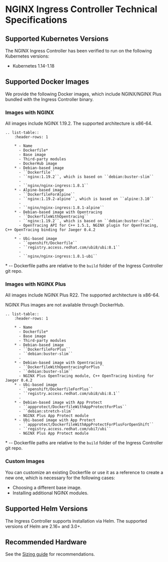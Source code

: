 # NGINX Ingress Controller Technical Specifications

## Supported Kubernetes Versions

The NGINX Ingress Controller has been verified to run on the following Kubernetes versions:
* Kubernetes 1.14-1.18

## Supported Docker Images

We provide the following Docker images, which include NGINX/NGINX Plus bundled with the Ingress Controller binary. 

### Images with NGINX 

All images include NGINX 1.19.2.
The supported architecture is x86-64.

```eval_rst
.. list-table::
    :header-rows: 1

    * - Name
      - Dockerfile*
      - Base image
      - Third-party modules
      - DockerHub image
    * - Debian-based image
      - ``Dockerfile``
      - ``nginx:1.19.2``, which is based on ``debian:buster-slim``
      - 
      - ``nginx/nginx-ingress:1.8.1``
    * - Alpine-based image
      - ``DockerfileForAlpine``
      - ``nginx:1.19.2-alpine``, which is based on ``alpine:3.10``
      - 
      - ``nginx/nginx-ingress:1.8.1-alpine``
    * - Debian-based image with Opentracing
      - ``DockerfileWithOpentracing``
      - ``nginx:1.19.2``, which is based on ``debian:buster-slim``
      - OpenTracing API for C++ 1.5.1, NGINX plugin for OpenTracing, C++ OpenTracing binding for Jaeger 0.4.2 
      - 
    * - Ubi-based image
      - ``openshift/Dockerfile``
      - ``registry.access.redhat.com/ubi8/ubi:8.1``
      - 
      - ``nginx/nginx-ingress:1.8.1-ubi``
```
\* -- Dockerfile paths are relative to the ``build`` folder of the Ingress Controller git repo.

### Images with NGINX Plus

All images include NGINX Plus R22.
The supported architecture is x86-64.

NGINX Plus images are not available through DockerHub.

```eval_rst
.. list-table::
    :header-rows: 1

    * - Name
      - Dockerfile*
      - Base image
      - Third-party modules
    * - Debian-based image
      - ``DockerfileForPlus``
      - ``debian:buster-slim``
      - 
    * - Debian-based image with Opentracing
      - ``DockerfileWithOpentracingForPlus``
      - ``debian:buster-slim``
      - NGINX Plus OpenTracing module, C++ OpenTracing binding for Jaeger 0.4.2 
    * - Ubi-based image
      - ``openshift/DockerfileForPlus``
      - ``registry.access.redhat.com/ubi8/ubi:8.1``
      - 
    * - Debian-based image with App Protect
      - ``appprotect/DockerfileWithAppProtectForPlus``
      - ``debian:stretch-slim``
      - NGINX Plus App Protect module
    * - Ubi-based image with App Protect
      - ``appprotect/DockerfileWithAppProtectForPlusForOpenShift``
      - ``registry.access.redhat.com/ubi7/ubi``
      - NGINX Plus App Protect module   
```

\* -- Dockerfile paths are relative to the ``build`` folder of the Ingress Controller git repo.

### Custom Images

You can customize an existing Dockerfile or use it as a reference to create a new one, which is necessary for the following cases:

* Choosing a different base image.
* Installing additional NGINX modules.

## Supported Helm Versions

The Ingress Controller supports installation via Helm. The supported versions of Helm are 2.16+ and 3.0+.

## Recommended Hardware

See the [Sizing guide](https://www.nginx.com/resources/datasheets/nginx-ingress-controller-kubernetes-sizing-guide/) for recommendations.
